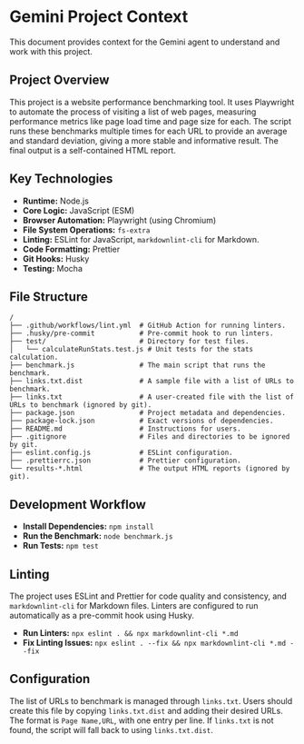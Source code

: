 # Gemini Project Context

This document provides context for the Gemini agent to understand and work with this project.

## Project Overview

This project is a website performance benchmarking tool. It uses Playwright to automate the process of visiting a list of web pages, measuring performance metrics like page load time and page size for each. The script runs these benchmarks multiple times for each URL to provide an average and standard deviation, giving a more stable and informative result. The final output is a self-contained HTML report.

## Key Technologies

-   **Runtime:** Node.js
-   **Core Logic:** JavaScript (ESM)
-   **Browser Automation:** Playwright (using Chromium)
-   **File System Operations:** `fs-extra`
-   **Linting:** ESLint for JavaScript, `markdownlint-cli` for Markdown.
-   **Code Formatting:** Prettier
-   **Git Hooks:** Husky
-   **Testing:** Mocha

## File Structure

```
/
├── .github/workflows/lint.yml  # GitHub Action for running linters.
├── .husky/pre-commit           # Pre-commit hook to run linters.
├── test/                       # Directory for test files.
│   └── calculateRunStats.test.js # Unit tests for the stats calculation.
├── benchmark.js                # The main script that runs the benchmark.
├── links.txt.dist              # A sample file with a list of URLs to benchmark.
├── links.txt                   # A user-created file with the list of URLs to benchmark (ignored by git).
├── package.json                # Project metadata and dependencies.
├── package-lock.json           # Exact versions of dependencies.
├── README.md                   # Instructions for users.
├── .gitignore                  # Files and directories to be ignored by git.
├── eslint.config.js            # ESLint configuration.
├── .prettierrc.json            # Prettier configuration.
└── results-*.html              # The output HTML reports (ignored by git).
```

## Development Workflow

-   **Install Dependencies:** `npm install`
-   **Run the Benchmark:** `node benchmark.js`
-   **Run Tests:** `npm test`

## Linting

The project uses ESLint and Prettier for code quality and consistency, and `markdownlint-cli` for Markdown files. Linters are configured to run automatically as a pre-commit hook using Husky.

-   **Run Linters:** `npx eslint . && npx markdownlint-cli *.md`
-   **Fix Linting Issues:** `npx eslint . --fix && npx markdownlint-cli *.md --fix`

## Configuration

The list of URLs to benchmark is managed through `links.txt`. Users should create this file by copying `links.txt.dist` and adding their desired URLs. The format is `Page Name,URL`, with one entry per line. If `links.txt` is not found, the script will fall back to using `links.txt.dist`.

